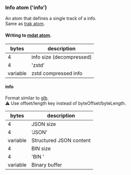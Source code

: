 ### Info atom ('info')

An atom that defines a single track of a info.  
Same as [trak atom](https://developer.apple.com/documentation/quicktime-file-format/track_atom).

#### Writing to [mdat atom](https://developer.apple.com/documentation/quicktime-file-format/movie_data_atom).

| bytes | description |
| ---- | ---- |
| 4 | info size (decompressed) |
| 4 | 'zstd' |
| variable | zstd compressed info |

#### info

Format similar to [glb](https://github.com/KhronosGroup/glTF).  
⚠️ Use offset/length key instead of byteOffset/byteLength.

| bytes | description |
| ---- | ---- |
| 4 | JSON size |
| 4 | 'JSON' |
| variable | Structured JSON content |
| 4 | BIN size |
| 4 | 'BIN ' |
| variable | Binary buffer |
